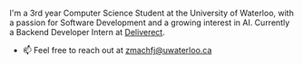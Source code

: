 I'm a 3rd year Computer Science Student at the University of Waterloo, with a passion for Software Development and a growing interest in AI. Currently a Backend Developer Intern at <a href="https://www.deliverect.com/en-ca">Deliverect</a>.

- 📫 Feel free to reach out at <a href="mailto:zmachfj@uwaterloo.ca">zmachfj@uwaterloo.ca</a>

